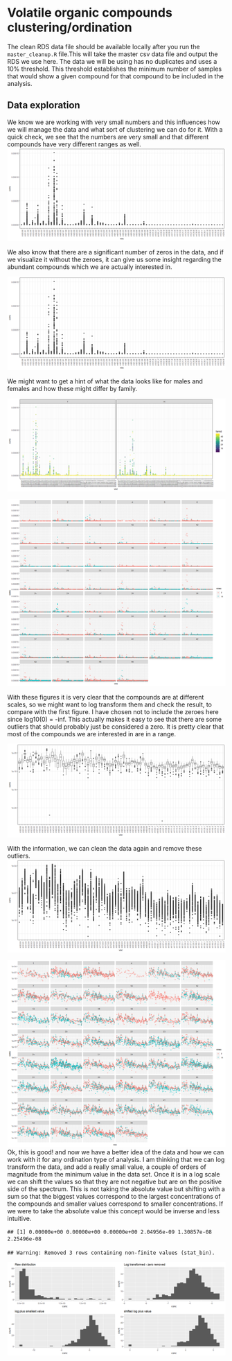Volatile organic compounds clustering/ordination
================

The clean RDS data file should be available locally after you run the
`master_cleanup.R` file.This will take the master csv data file and
output the RDS we use here. The data we will be using has no duplicates
and uses a 10% threshold. This threshold establishes the minimum number
of samples that would show a given compound for that compound to be
included in the analysis.

## Data exploration

We know we are working with very small numbers and this influences how
we will manage the data and what sort of clustering we can do for it.
With a quick check, we see that the numbers are very small and that
different compounds have very different ranges as well.  
![](VOC_clustering_files/figure-gfm/unnamed-chunk-1-1.png)<!-- -->

We also know that there are a significant number of zeros in the data,
and if we visualize it without the zeroes, it can give us some insight
regarding the abundant compounds which we are actually interested in.

![](VOC_clustering_files/figure-gfm/unnamed-chunk-2-1.png)<!-- -->

We might want to get a hint of what the data looks like for males and
females and how these might differ by family.

![](VOC_clustering_files/figure-gfm/unnamed-chunk-3-1.png)<!-- -->

![](VOC_clustering_files/figure-gfm/facetPlot-1.png)<!-- -->

With these figures it is very clear that the compounds are at different
scales, so we might want to log transform them and check the result, to
compare with the first figure. I have chosen not to include the zeroes
here since log10(0) = -inf. This actually makes it easy to see that
there are some outliers that should probably just be considered a zero.
It is pretty clear that most of the compounds we are interested in are
in a range.

![](VOC_clustering_files/figure-gfm/unnamed-chunk-4-1.png)<!-- -->

With the information, we can clean the data again and remove these
outliers.
![](VOC_clustering_files/figure-gfm/unnamed-chunk-5-1.png)<!-- -->

![](VOC_clustering_files/figure-gfm/unnamed-chunk-6-1.png)<!-- --> Ok,
this is good\! and now we have a better idea of the data and how we can
work with it for any ordination type of analysis. I am thinking that we
can log transform the data, and add a really small value, a couple of
orders of magnitude from the minimum value in the data set. Once it is
in a log scale we can shift the values so that they are not negative but
are on the positive side of the spectrum. This is not taking the
absolute value but shifting with a sum so that the biggest values
correspond to the largest concentrations of the compounds and smaller
values correspond to smaller concentrations. If we were to take the
absolute value this concept would be inverse and less
    intuitive.

    ## [1] 0.00000e+00 0.00000e+00 0.00000e+00 2.04956e-09 1.30857e-08 2.25496e-08

    ## Warning: Removed 3 rows containing non-finite values (stat_bin).

![](VOC_clustering_files/figure-gfm/unnamed-chunk-7-1.png)<!-- -->
